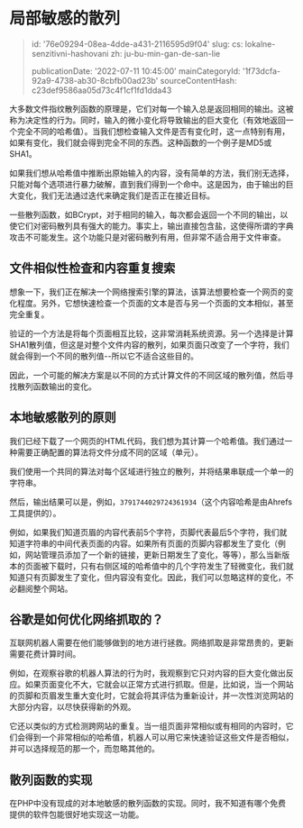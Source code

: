 局部敏感的散列
=======

> id: '76e09294-08ea-4dde-a431-2116595d9f04'
> slug:
> 	cs: lokalne-senzitivni-hashovani
> 	zh: ju-bu-min-gan-de-san-lie
> 
> publicationDate: '2022-07-11 10:45:00'
> mainCategoryId: '1f73dcfa-92a9-4738-ab30-8cbfb00ad23b'
> sourceContentHash: c23def9586aa05d73c4f1cf1fd1dda43

大多数文件指纹散列函数的原理是，它们对每一个输入总是返回相同的输出。这被称为决定性的行为。同时，输入的微小变化将导致输出的巨大变化（有效地返回一个完全不同的哈希值）。当我们想检查输入文件是否有变化时，这一点特别有用，如果有变化，我们就会得到完全不同的东西。这种函数的一个例子是MD5或SHA1。

如果我们想从哈希值中推断出原始输入的内容，没有简单的方法，我们别无选择，只能对每个选项进行暴力破解，直到我们得到一个命中。这是因为，由于输出的巨大变化，我们无法通过迭代来确定我们是否正在接近目标。

一些散列函数，如BCrypt，对于相同的输入，每次都会返回一个不同的输出，以使它们对密码散列具有强大的能力。事实上，输出直接包含盐，这使得所谓的字典攻击不可能发生。这个功能只是对密码散列有用，但非常不适合用于文件审查。

文件相似性检查和内容重复搜索
-----------------------------------------------------------

想象一下，我们正在解决一个网络搜索引擎的算法，该算法想要检查一个网页的变化程度。另外，它想快速检查一个页面的文本是否与另一个页面的文本相似，甚至完全重复。

验证的一个方法是将每个页面相互比较，这非常消耗系统资源。另一个选择是计算SHA1散列值，但这是对整个文件内容的散列，如果页面只改变了一个字符，我们就会得到一个不同的散列值--所以它不适合这些目的。

因此，一个可能的解决方案是以不同的方式计算文件的不同区域的散列值，然后寻找散列函数输出的变化。

本地敏感散列的原则
----------------------------------

我们已经下载了一个网页的HTML代码，我们想为其计算一个哈希值。我们通过一种需要正确配置的算法将文件分成不同的区域（单元）。

我们使用一个共同的算法对每个区域进行独立的散列，并将结果串联成一个单一的字符串。

然后，输出结果可以是，例如，`3791744029724361934`（这个内容哈希是由Ahrefs工具提供的）。

例如，如果我们知道页眉的内容代表前5个字符，页脚代表最后5个字符，我们就知道字符串的中间代表页面的内容。如果所有页面的页脚内容都发生了变化（例如，网站管理员添加了一个新的链接，更新日期发生了变化，等等），那么当新版本的页面被下载时，只有右侧区域的哈希值中的几个字符发生了轻微变化，我们就知道只有页脚发生了变化，但内容没有变化。因此，我们可以忽略这样的变化，不必翻阅整个网站。

谷歌是如何优化网络抓取的？
----------------------------------------

互联网机器人需要在他们能够做到的地方进行拯救。网络抓取是非常昂贵的，更新需要花费计算时间。

例如，在观察谷歌的机器人算法的行为时，我观察到它只对内容的巨大变化做出反应。如果页面变化不大，它就会以正常方式进行抓取。但是，比如说，当一个网站的页脚和页眉发生重大变化时，它就会将其评估为重新设计，并一次性浏览网站的大部分内容，以尽快获得新的外观。

它还以类似的方式检测跨网站的重复。当一组页面非常相似或有相同的内容时，它们会得到一个非常相似的哈希值，机器人可以用它来快速验证这些文件是否相似，并可以选择规范的那一个，而忽略其他的。

散列函数的实现
-----------------------------

在PHP中没有现成的对本地敏感的散列函数的实现。同时，我不知道有哪个免费提供的软件包能很好地实现这一功能。
